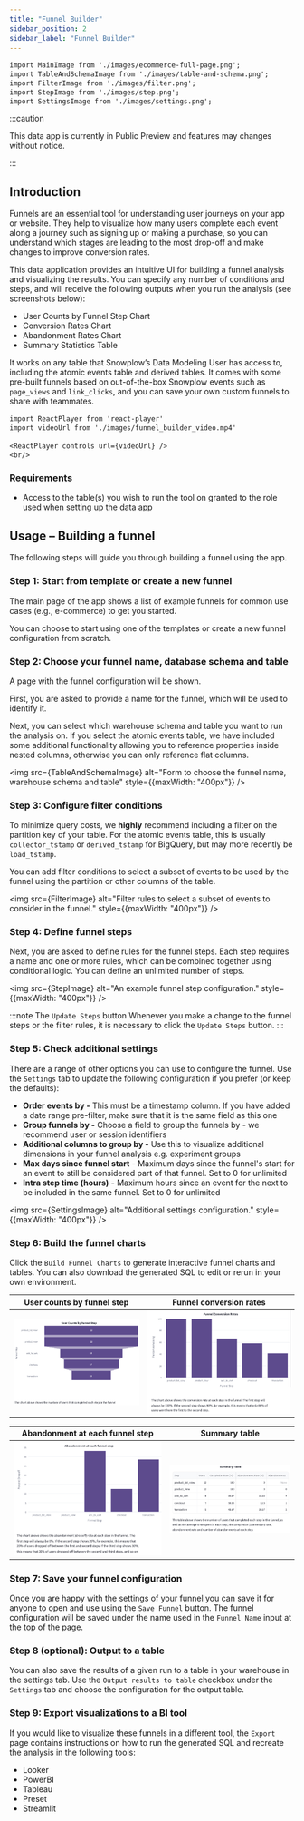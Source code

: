 ```yaml
---
title: "Funnel Builder"
sidebar_position: 2
sidebar_label: "Funnel Builder"
---
```


```mdx-code-block
import MainImage from './images/ecommerce-full-page.png';
import TableAndSchemaImage from './images/table-and-schema.png';
import FilterImage from './images/filter.png';
import StepImage from './images/step.png';
import SettingsImage from './images/settings.png';
```

:::caution

This data app is currently in Public Preview and features may changes without notice. 

:::

## Introduction

Funnels are an essential tool for understanding user journeys on your app or website. They help to visualize how many users complete each event along a journey such as signing up or making a purchase, so you can understand which stages are leading to the most drop-off and make changes to improve conversion rates. 

This data application provides an intuitive UI for building a funnel analysis and visualizing the results. You can specify any number of conditions and steps, and will receive the following outputs when you run the analysis (see screenshots below): 

- User Counts by Funnel Step Chart
- Conversion Rates Chart
- Abandonment Rates Chart
- Summary Statistics Table

It works on any table that Snowplow’s Data Modeling User has access to, including the atomic events table and derived tables. It comes with some pre-built funnels based on out-of-the-box Snowplow events such as `page_views` and `link_clicks`, and you can save your own custom funnels to share with teammates.


```mdx-code-block
import ReactPlayer from 'react-player'
import videoUrl from './images/funnel_builder_video.mp4'

<ReactPlayer controls url={videoUrl} />
<br/>
```
### Requirements

- Access to the table(s) you wish to run the tool on granted to the role used when setting up the data app

## Usage – Building a funnel

The following steps will guide you through building a funnel using the app.

### Step 1: Start from template or create a new funnel

The main page of the app shows a list of example funnels for common use cases (e.g., e-commerce) to get you started.

You can choose to start using one of the templates or create a new funnel configuration from scratch.

### Step 2: Choose your funnel name, database schema and table

A page with the funnel configuration will be shown.

First, you are asked to provide a name for the funnel, which will be used to identify it.

Next, you can select which warehouse schema and table you want to run the analysis on.
If you select the atomic events table, we have included some additional functionality allowing you to reference properties inside nested columns, otherwise you can only reference flat columns.

<img src={TableAndSchemaImage} alt="Form to choose the funnel name, warehouse schema and table" style={{maxWidth: "400px"}} />

### Step 3: Configure filter conditions

To minimize query costs, we **highly** recommend including a filter on the partition key of your table.
For the atomic events table, this is usually `collector_tstamp` or `derived_tstamp` for BigQuery, but may more recently be `load_tstamp`.

You can add filter conditions to select a subset of events to be used by the funnel using the partition or other columns of the table.

<img src={FilterImage} alt="Filter rules to select a subset of events to consider in the funnel." style={{maxWidth: "400px"}} />

### Step 4: Define funnel steps

Next, you are asked to define rules for the funnel steps.
Each step requires a name and one or more rules, which can be combined together using conditional logic. 
You can define an unlimited number of steps.

<img src={StepImage} alt="An example funnel step configuration." style={{maxWidth: "400px"}} />

:::note The `Update Steps` button
Whenever you make a change to the funnel steps or the filter rules, it is necessary to click the `Update Steps` button.
:::

### Step 5: Check additional settings

There are a range of other options you can use to configure the funnel.
Use the `Settings` tab to update the following configuration if you prefer (or keep the defaults):

- **Order events by -** This must be a timestamp column. If you have added a date range pre-filter, make sure that it is the same field as this one
- **Group funnels by -** Choose a field to group the funnels by - we recommend user or session identifiers
- **Additional columns to group by -** Use this to visualize additional dimensions in your funnel analysis e.g. experiment groups
- **Max days since funnel start** - Maximum days since the funnel's start for an event to still be considered part of that funnel. Set to 0 for unlimited
- **Intra step time (hours)** - Maximum hours since an event for the next to be included in the same funnel. Set to 0 for unlimited

<img src={SettingsImage} alt="Additional settings configuration." style={{maxWidth: "400px"}} />

### Step 6: Build the funnel charts

Click the `Build Funnel Charts` to generate interactive funnel charts and tables.
You can also download the generated SQL to edit or rerun in your own environment.

User counts by funnel step | Funnel conversion rates
---|---
![Chart showing user counts by funnel step.](images/output-user-counts.png) | ![Chart showing funnel conversion rates.](images/output-conversion-rates.png)

Abandonment at each funnel step | Summary table
---|---
![Chart showing abandonment at each funnel step.](images/output-abandonment.png) | ![Summary table with the funnel steps.](images/output-summary.png)

### Step 7: Save your funnel configuration

Once you are happy with the settings of your funnel you can save it for anyone to open and use using the `Save Funnel` button.
The funnel configuration will be saved under the name used in the `Funnel Name` input at the top of the page.

### Step 8 (optional): Output to a table

You can also save the results of a given run to a table in your warehouse in the settings tab.
Use the `Output results to table` checkbox under the `Settings` tab and choose the configuration for the output table.

### Step 9: Export visualizations to a BI tool

If you would like to visualize these funnels in a different tool, the `Export` page contains instructions on how to run the generated SQL and recreate the analysis in the following tools: 

- Looker
- PowerBI
- Tableau
- Preset
- Streamlit
